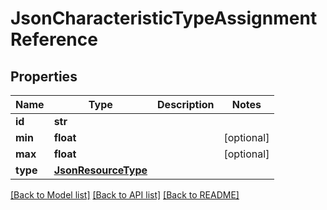 # JsonCharacteristicTypeAssignmentReference

## Properties
Name | Type | Description | Notes
------------ | ------------- | ------------- | -------------
**id** | **str** |  | 
**min** | **float** |  | [optional] 
**max** | **float** |  | [optional] 
**type** | [**JsonResourceType**](JsonResourceType.md) |  | 

[[Back to Model list]](../README.md#documentation-for-models) [[Back to API list]](../README.md#documentation-for-api-endpoints) [[Back to README]](../README.md)


